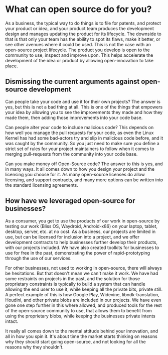 # What can open source do for you?

As a business, the typical way to do things is to file for patents, and protect your product or idea, and your product team produces the development design and manages updating the product for its lifecycle. The downside to that is that only your team has the ability to spot its flaws, make it better, or see other avenues where it could be used. This is not the case with an open-source project lifecycle. The product you develop is open to the community to use, inspect and improve upon. This helps accelerate the development of the idea or product by allowing open-innovation to take place.

## Dismissing the current arguments against open-source development

Can people take your code and use it for their own projects? The answer is yes, but this is not a bad thing at all. This is one of the things that empowers your idea by allowing you to see the improvements they made and how they made them, then adding those improvements into your code base.

Can people alter your code to include malicious code? This depends on how well you manage the pull requests for your code, as even the Linux Kernel has had some bad-actors try and slip in malicious code before, and it was caught by the community. So you just need to make sure you define a strict set of rules for your project maintainers to follow when it comes to merging pull-requests from the community into your code base.

Can you make money off Open-Source code? The answer to this is yes, and in many ways. It all comes down to how you design your project and the licensing you choose for it. As many open-source licenses do allow licensing, and support contracts, and many more options can be written into the standard licensing agreements.

## How have we leveraged open-source for businesses?

As a consumer, you get to use the products of our work in open-source by testing our work (Bliss OS, Waydroid, Android-x86) on your laptop, tablet, desktop, server, etc. at no cost. 
As a business, our projects are limited in use, but can be licensed for inclusion into a project, and we offer development contracts to help businesses further develop their products, with our projects included. We have also created toolkits for businesses to use for free in the past, demonstrating the power of rapid-prototyping through the use of our services.

For other businesses, not used to working in open-source, there will always be hesitations. But that doesn't mean we can't make it work. We have had some restraints on projects in the past, and the solution for those proprietary constraints is typically to build a system that can handle allowing the end user to use it, while keeping all the private bits, private still. A perfect example of this is how Google Play, Widevine, libndk-translation, Houdini, and other private blobs are included in our projects. We have even gone one step further in this where allowed, and produced tools for the rest of the open-source community to use, that allows them to benefit from using the proprietary blobs, while keeping the businesses private intents intact.

It really all comes down to the mental attitude behind your innovation, and all in how you spin it. It's about time the market starts thinking on reasons why they should start going open-source, and not looking for all the reasons why they shouldn't.
